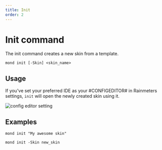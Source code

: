 ```yaml
---
title: Init
order: 2
---
```


# Init command

The init command creates a new skin from a template.

```shell
mond init [-Skin] <skin_name>
```

## Usage

If you've set your preferred IDE as your #CONFIGEDITOR# in Rainmeters settings, `init` will open the newly created skin using it.

![config editor setting](/configeditor.png)

## Examples

```shell
mond init "My awesome skin"
```

```shell
mond init -Skin new_skin
```
